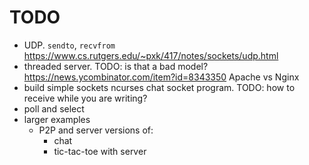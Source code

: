 # TODO

- UDP. `sendto`, `recvfrom` <https://www.cs.rutgers.edu/~pxk/417/notes/sockets/udp.html>
- threaded server. TODO: is that a bad model? https://news.ycombinator.com/item?id=8343350 Apache vs Nginx
- build simple sockets ncurses chat socket program. TODO: how to receive while you are writing?
- poll and select
- larger examples
    - P2P and server versions of:
        - chat
        - tic-tac-toe with server
